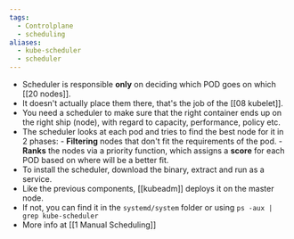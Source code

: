 ```yaml
---
tags:
  - Controlplane
  - scheduling
aliases:
  - kube-scheduler
  - scheduler
---
```


- Scheduler is responsible **only** on deciding which POD goes on which [[20 nodes]]. 
- It doesn't actually place them there, that's the job of the [[08 kubelet]].
- You need a scheduler to make sure that the right container ends up on the right ship (node), with regard to capacity, performance, policy etc.
- The scheduler looks at each pod and tries to find the best node for it in 2 phases:
	  - **Filtering** nodes that don't fit the requirements of the pod.
	  - **Ranks** the nodes via a priority function, which assigns a **score** for each POD based on where will be a better fit.
- To install the scheduler, download the binary, extract and run as a service.
- Like the previous components, [[kubeadm]] deploys it on the master node.
- If not, you can find it in the `systemd/system` folder or using `ps -aux | grep kube-scheduler`
- More info at [[1 Manual Scheduling]]